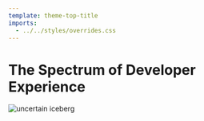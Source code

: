 ```yaml
---
template: theme-top-title
imports:
  - ../../styles/overrides.css
---
```


# The Spectrum of Developer Experience

![uncertain iceberg](/assets/iceberg-uncertain.png)